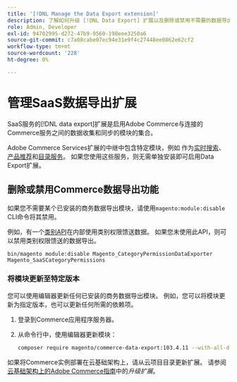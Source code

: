 ```yaml
---
title: '[!DNL Manage the Data Export extension]'
description: 了解如何升级 [!DNL Data Export] 扩展以及删除或禁用不需要的数据导出服务。
role: Admin, Developer
exl-id: 94702995-d272-47b9-9560-198eee3250a6
source-git-commit: c7a08cabe07ec94e31e9f4c27448ee0862e62cf2
workflow-type: tm+mt
source-wordcount: '228'
ht-degree: 0%

---
```


# 管理SaaS数据导出扩展

SaaS服务的[!DNL data export]扩展是启用Adobe Commerce与连接的Commerce服务之间的数据收集和同步的模块的集合。

Adobe Commerce Services扩展的中继中包含特定模块，例如
作为[实时搜索](/help/live-search/overview.md)、[产品推荐](/help/product-recommendations/overview.md)和[目录服务](/help/catalog-service/overview.md)。 如果您使用这些服务，则无需单独安装即可启用Data Export扩展。

## 删除或禁用Commerce数据导出功能

如果您不需要某个已安装的商务数据导出模块，请使用`magento:module:disable` CLI命令将其禁用。

例如，有一个[类别API](https://developer.adobe.com/commerce/webapi/graphql/schema/catalog-service/queries/categories/)在内部使用类别权限馈送数据。 如果您未使用此API，则可以禁用类别权限馈送的数据导出。

```shell script
bin/magento module:disable Magento_CategoryPermissionDataExporter Magento_SaaSCategoryPermissions
```

### 将模块更新至特定版本

您可以使用编辑器更新任何已安装的商务数据导出模块。 例如，您可以将模块更新为指定版本，也可以更新任何所需的依赖项。

1. 登录到Commerce应用程序服务器。

1. 从命令行中，使用编辑器更新模块：

   ```bash
   composer require magento/commerce-data-export:103.4.11 --with-all-dependencies
   ```

如果将Commerce实例部署在云基础架构上，请从云项目目录更新扩展。 请参阅[云基础架构上的Adobe Commerce指南](https://experienceleague.adobe.com/en/docs/commerce-cloud-service/user-guide/configure-store/extensions#upgrade-an-extension)中的&#x200B;_升级扩展_。

